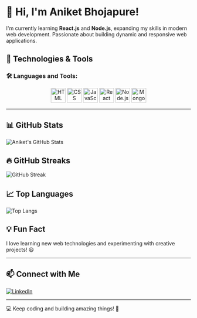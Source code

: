 # 👋 Hi, I'm Aniket Bhojapure!  

I'm currently learning **React.js** and **Node.js**, expanding my skills in modern web development. Passionate about building dynamic and responsive web applications.  

## 🚀 Technologies & Tools  
### 🛠️ Languages and Tools:
<p align="center">
  <img src="https://cdn.jsdelivr.net/gh/devicons/devicon/icons/html5/html5-original.svg" title="HTML5" alt="HTML" width="40" height="40"/>
  <img src="https://cdn.jsdelivr.net/gh/devicons/devicon/icons/css3/css3-original.svg" title="CSS3" alt="CSS" width="40" height="40"/>
  <img src="https://cdn.jsdelivr.net/gh/devicons/devicon/icons/javascript/javascript-original.svg" title="JavaScript" alt="JavaScript" width="40" height="40"/>
  <img src="https://cdn.jsdelivr.net/gh/devicons/devicon/icons/react/react-original.svg" title="React.js" alt="React" width="40" height="40"/>
  <img src="https://cdn.jsdelivr.net/gh/devicons/devicon/icons/nodejs/nodejs-original.svg" title="Node.js" alt="Node.js" width="40" height="40"/>
  <img src="https://cdn.jsdelivr.net/gh/devicons/devicon/icons/mongodb/mongodb-original.svg" title="MongoDB" alt="MongoDB" width="40" height="40"/>
</p>

--- 

## 📊 GitHub Stats  
![Aniket's GitHub Stats](https://github-readme-stats.vercel.app/api?username=Aniket25-11&show_icons=true&theme=radical&count_private=true)  

## 🔥 GitHub Streaks  
![GitHub Streak](https://streak-stats.demolab.com/?user=Aniket25-11&theme=radical&count_private=true) 

## 📈 Top Languages  
![Top Langs](https://github-readme-stats.vercel.app/api/top-langs/?username=Aniket25-11&layout=compact&theme=radical)  

## 💡 Fun Fact  
I love learning new web technologies and experimenting with creative projects! 😃  

---

## 📫 Connect with Me  
[![LinkedIn](https://img.shields.io/badge/LinkedIn-Connect-blue?style=for-the-badge&logo=linkedin)](www.linkedin.com/in/aniket-bhojapure25/) 

---

💻 Keep coding and building amazing things! 🚀  
